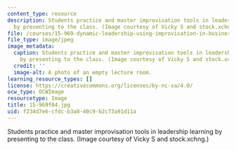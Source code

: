 ```yaml
---
content_type: resource
description: Students practice and master improvisation tools in leadership learning
  by presenting to the class. (Image courtesy of Vicky S and stock.xchng.)
file: /courses/15-969-dynamic-leadership-using-improvisation-in-business-fall-2004/f234d7e6cfdcb3a840c9b2c73a91d11a_15-969f04.jpg
file_type: image/jpeg
image_metadata:
  caption: Students practice and master improvisation tools in leadership learning
    by presenting to the class. (Image courtesy of Vicky S and stock.xchng.)
  credit: ''
  image-alt: A photo of an empty lecture room.
learning_resource_types: []
license: https://creativecommons.org/licenses/by-nc-sa/4.0/
ocw_type: OCWImage
resourcetype: Image
title: 15-969f04.jpg
uid: f234d7e6-cfdc-b3a8-40c9-b2c73a91d11a
---
```

Students practice and master improvisation tools in leadership learning by presenting to the class. (Image courtesy of Vicky S and stock.xchng.)